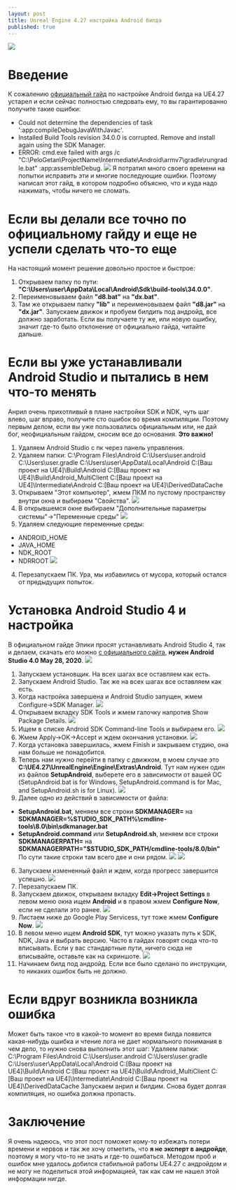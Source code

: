 ```yaml
---
layout: post
title: Unreal Engine 4.27 настройка Android билда
published: true
---
```

![]({{site.baseurl}}/images/2023-09-19-android-setup-and-fixing-errors/2023-09-19-android-setup-and-fixing-errors.preview.png)
# Введение
К сожалению [официальный гайд](https://docs.unrealengine.com/4.27/en-US/SharingAndReleasing/Mobile/Android/Setup/) по настройке Android билда на UE4.27 устарел и если сейчас полностью следовать ему, то вы гарантированно получите такие ошибки:
- Could not determine the dependencies of task ':app:compileDebugJavaWithJavac'.
- Installed Build Tools revision 34.0.0 is corrupted. Remove and install again using the SDK Manager.
- ERROR: cmd.exe failed with args /c "C:\PeloGetan\ProjectName\Intermediate\Android\armv7\gradle\rungradle.bat" :app:assembleDebug.
![]({{site.baseurl}}/images/2023-09-19-android-setup-and-fixing-errors/2023-09-19-android-setup-and-fixing-errors.1.png)
Я потратил много своего времени на попытки исправить эти и многие последующие ошибки. Поэтому написал этот гайд, в котором подробно объясню, что и куда надо нажимать, чтобы ничего не сломать.

# Если вы делали все точно по официальному гайду и еще не успели сделать что-то еще
На настоящий момент решение довольно простое и быстрое:
1. Открываем папку по пути: **"C:\Users\user\AppData\Local\Android\Sdk\build-tools\34.0.0"**.
2. Переименовываем файл **"d8.bat"** на **"dx.bat"**.
3. Там же открываем папку **"lib"** и переименовываем файл **"d8.jar"** на **"dx.jar"**.
Запускаем движок и пробуем билдить под андройд, все должно заработать. Если вы получаете ту же, или новую ошибку, значит где-то было отклонение от официально гайда, читайте дальше.

# Если вы уже устанавливали Android Studio и пытались в нем что-то менять
Анрил очень прихотливый в плане настройки SDK и NDK, чуть шаг влево, шаг вправо, получите сто ошибок во время компиляции. Поэтому первым делом, если вы уже пользовались официальным или, не дай бог, неофициальным гайдом, сносим все до основания. **Это важно!**
1. Удаляем Android Studio с пк через панель управления.
2. Удаляем папки:
  C:\Program Files\Android
  C:\Users\user\.android
  C:\Users\user\.gradle
  C:\Users\user\AppData\Local\Android
  C:\[Ваш проект на UE4]\Build\Android
  C:\[Ваш проект на UE4]\Build\Android_MultiClient
  C:\[Ваш проект на UE4]\Intermediate\Android
  C:\[Ваш проект на UE4]\DerivedDataCache
3. Открываем "Этот компьютер", жмем ПКМ по пустому пространству внутри окна и выбираем "Свойства".
![]({{site.baseurl}}/images/2023-09-19-android-setup-and-fixing-errors/2023-09-19-android-setup-and-fixing-errors.2.png)
4. В открывшемся окне выбираем "Дополнительные параметры системы"->"Переменные среды"
![]({{site.baseurl}}/images/2023-09-19-android-setup-and-fixing-errors/2023-09-19-android-setup-and-fixing-errors.3.png)
5. Удаляем следующие переменные среды:
  - ANDROID_HOME
  - JAVA_HOME
  - NDK_ROOT
  - NDRROOT
![]({{site.baseurl}}/images/2023-09-19-android-setup-and-fixing-errors/2023-09-19-android-setup-and-fixing-errors.4.png)
4. Перезапускаем ПК.
Ура, мы избавились от мусора, который остался от предыдущих попыток.

# Установка Android Studio 4 и настройка
В официальном гайде Эпики просят устанавливать Android Studio 4, так и делаем, скачать его можно [с официального сайта](https://developer.android.com/studio/archive), **нужен Android Studio 4.0 May 28, 2020**.
![]({{site.baseurl}}/images/2023-09-19-android-setup-and-fixing-errors/2023-09-19-android-setup-and-fixing-errors.5.png)
1. Запускаем установщик. На всех шагах все оставляем как есть.
2. Запускаем Android Studio. Так же на всех шагах все оставляем как есть.
3. Когда настройка завершена и Android Studio запущен, жмем Configure->SDK Manager.
![]({{site.baseurl}}/images/2023-09-19-android-setup-and-fixing-errors/2023-09-19-android-setup-and-fixing-errors.6.png)
4. Открываем вкладку SDK Tools и жмем галочку напротив Show Package Details.
![]({{site.baseurl}}/images/2023-09-19-android-setup-and-fixing-errors/2023-09-19-android-setup-and-fixing-errors.7.png)
5. Ищем в списке Android SDK Command-line Tools и выбираем его.
![]({{site.baseurl}}/images/2023-09-19-android-setup-and-fixing-errors/2023-09-19-android-setup-and-fixing-errors.8.png)
6. Жмем Apply->OK->Accept и ждем окончания установки.
![]({{site.baseurl}}/images/2023-09-19-android-setup-and-fixing-errors/2023-09-19-android-setup-and-fixing-errors.9.png)
7. Когда установка завершилась, жмем Finish и закрываем студию, она нам больше не понадобится.
8. Теперь нам нужно перейти в папку с движком, в моем случае это **C:\UE4.27\UnrealEngine\Engine\Extras\Android**. Тут нам нужен один из файлов **SetupAndroid**, выберете его в зависимости от вашей ОС (SetupAndroid.bat is for Windows, SetupAndroid.command is for Mac, and SetupAndroid.sh is for Linux).
![]({{site.baseurl}}/images/2023-09-19-android-setup-and-fixing-errors/2023-09-19-android-setup-and-fixing-errors.10.png)
5. Далее одно из действий в зависимости от файла:
- **SetupAndroid.bat**, меняем все строки **SDKMANAGER=** на **SDKMANAGER=%STUDIO_SDK_PATH%\cmdline-tools\8.0\bin\sdkmanager.bat**
- **SetupAndroid.command** или **SetupAndroid.sh**, меняем все строки **SDKMANAGERPATH=** на **SDKMANAGERPATH="$STUDIO_SDK_PATH/cmdline-tools/8.0/bin"**
По сути такие строки там всего две и они рядом.
![]({{site.baseurl}}/images/2023-09-19-android-setup-and-fixing-errors/2023-09-19-android-setup-and-fixing-errors.11.png)
![]({{site.baseurl}}/images/2023-09-19-android-setup-and-fixing-errors/2023-09-19-android-setup-and-fixing-errors.12.png)
6. Запускаем измененный файл и ждем, когда прогресс завершится успешно.
![]({{site.baseurl}}/images/2023-09-19-android-setup-and-fixing-errors/2023-09-19-android-setup-and-fixing-errors.13.png)
7. Перезапускаем ПК.
8. Запускаем движок, открываем вкладку **Edit->Project Settings** в левом меню окна ищем **Android** и в правом жмем **Configure Now**, если не сделали это ранее.
![]({{site.baseurl}}/images/2023-09-19-android-setup-and-fixing-errors/2023-09-19-android-setup-and-fixing-errors.14.png)
9. Листаем ниже до Google Play Servicess, тут тоже жмем **Configure Now**.
![]({{site.baseurl}}images\2023-09-19-android-setup-and-fixing-errors/2023-09-19-android-setup-and-fixing-errors.15.png)
10. В левом меню ищем **Android SDK**, тут можно указать путь к SDK, NDK, Java и выбрать версию. Часто в гайдах говорят сюда что-то вписывать. Если у вас стандартные пути, ничего сюда не вписывайте, оставьте как на скриншоте.
![]({{site.baseurl}}/images/2023-09-19-android-setup-and-fixing-errors/2023-09-19-android-setup-and-fixing-errors.16.png)
11. Начинаем билд под андройд. Если все было сделано по инструкции, то никаких ошибок быть не должно.

# Если вдруг возникла возникла ошибка
Может быть такое что в какой-то момент во время билда появится какая-нибудь ошибка и чтение лога не дает нормального понимания в чем дело, то нужно снова выполнить этот шаг:
Удаляем папки:
  C:\Program Files\Android
  C:\Users\user\.android
  C:\Users\user\.gradle
  C:\Users\user\AppData\Local\Android
  C:\[Ваш проект на UE4]\Build\Android
  C:\[Ваш проект на UE4]\Build\Android_MultiClient
  C:\[Ваш проект на UE4]\Intermediate\Android
  C:\[Ваш проект на UE4]\DerivedDataCache
Запускаем анрил и билдим. Снова будет долгая компиляция, но ошибка должна пропасть.

# Заключение
Я очень надеюсь, что этот пост поможет кому-то избежать потери времени и нервов и так же хочу отметить, что **я не эксперт в андройде**, поэтому я могу что-то не знать и где-то ошибаться. Методом проб и ошибок мне удалось добился стабильной работы UE4.27 с андройдом и не могу не поделиться этой информацией, так как сам не нашел этой информации нигде.
